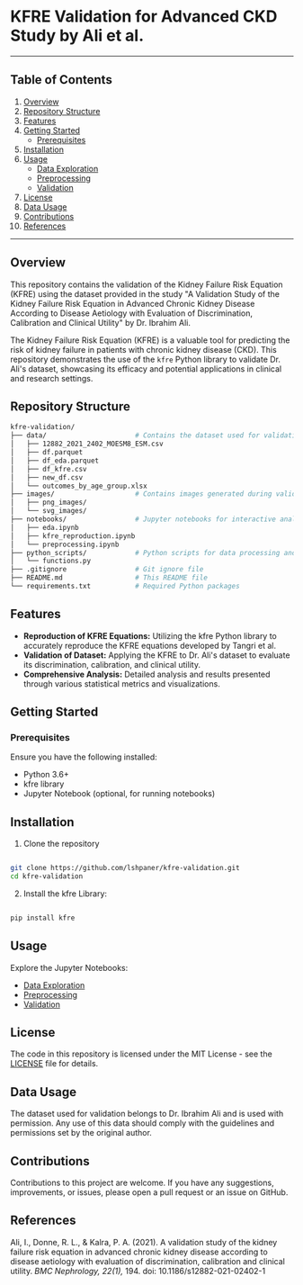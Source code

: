 # KFRE Validation for Advanced CKD Study by Ali et al.


--------
## Table of Contents

1. [Overview](#Overview)
2. [Repository Structure](#repository-structure)
3. [Features](#Features)
4. [Getting Started](#Getting-Started) 
   - [Prerequisites](#prerequisites) 
5. [Installation](#installation)
6. [Usage](#usage)
   - [Data Exploration](https://github.com/lshpaner/bmc_ali_kfre_val/blob/main/notebooks/eda.ipynb)
   - [Preprocessing](https://github.com/lshpaner/bmc_ali_kfre_val/blob/main/notebooks/preprocessing.ipynb)
   - [Validation](https://github.com/lshpaner/bmc_ali_kfre_val/blob/main/notebooks/kfre_reproduction.ipynb)
7. [License](#license)
8. [Data Usage](#data-usage)
9. [Contributions](#contributions)
10. [References](#references)
--------

## Overview

This repository contains the validation of the Kidney Failure Risk Equation (KFRE) using the dataset provided in the study "A Validation Study of the Kidney Failure Risk Equation in Advanced Chronic Kidney Disease According to Disease Aetiology with Evaluation of Discrimination, Calibration and Clinical Utility" by Dr. Ibrahim Ali.

The Kidney Failure Risk Equation (KFRE) is a valuable tool for predicting the risk of kidney failure in patients with chronic kidney disease (CKD). This repository demonstrates the use of the `kfre` Python library to validate Dr. Ali's dataset, showcasing its efficacy and potential applications in clinical and research settings.

## Repository Structure

``` bash
kfre-validation/
├── data/                      # Contains the dataset used for validation
│   ├── 12882_2021_2402_MOESM8_ESM.csv
│   ├── df.parquet
│   ├── df_eda.parquet
│   ├── df_kfre.csv
│   ├── new_df.csv
│   └── outcomes_by_age_group.xlsx
├── images/                    # Contains images generated during validation
│   ├── png_images/
│   └── svg_images/
├── notebooks/                 # Jupyter notebooks for interactive analysis
│   ├── eda.ipynb
│   ├── kfre_reproduction.ipynb
│   └── preprocessing.ipynb
├── python_scripts/            # Python scripts for data processing and validation
│   └── functions.py
├── .gitignore                 # Git ignore file
├── README.md                  # This README file
└── requirements.txt           # Required Python packages

```

## Features
- **Reproduction of KFRE Equations:** Utilizing the kfre Python library to accurately reproduce the KFRE equations developed by Tangri et al.
- **Validation of Dataset:** Applying the KFRE to Dr. Ali's dataset to evaluate its discrimination, calibration, and clinical utility.
- **Comprehensive Analysis:** Detailed analysis and results presented through various statistical metrics and visualizations.

## Getting Started

### Prerequisites
Ensure you have the following installed:

- Python 3.6+
- kfre library
- Jupyter Notebook (optional, for running notebooks)

## Installation

1. Clone the repository

```bash

git clone https://github.com/lshpaner/kfre-validation.git
cd kfre-validation

```

2. Install the kfre Library:

```bash

pip install kfre

```

## Usage

Explore the Jupyter Notebooks:

- [Data Exploration](https://github.com/lshpaner/bmc_ali_kfre_val/blob/main/notebooks/eda.ipynb)
- [Preprocessing](https://github.com/lshpaner/bmc_ali_kfre_val/blob/main/notebooks/preprocessing.ipynb)
- [Validation](https://github.com/lshpaner/bmc_ali_kfre_val/blob/main/notebooks/kfre_reproduction.ipynb)

## License

The code in this repository is licensed under the MIT License - see the [LICENSE](LICENSE.md) file for details.

## Data Usage
The dataset used for validation belongs to Dr. Ibrahim Ali and is used with permission. Any use of this data should comply with the guidelines and permissions set by the original author.

## Contributions
Contributions to this project are welcome. If you have any suggestions, improvements, or issues, please open a pull request or an issue on GitHub.

## References

Ali, I., Donne, R. L., & Kalra, P. A. (2021). A validation study of the kidney failure risk equation in advanced chronic kidney disease according to disease aetiology with evaluation of discrimination, calibration and clinical utility. *BMC Nephrology, 22(1),* 194.  doi: 10.1186/s12882-021-02402-1